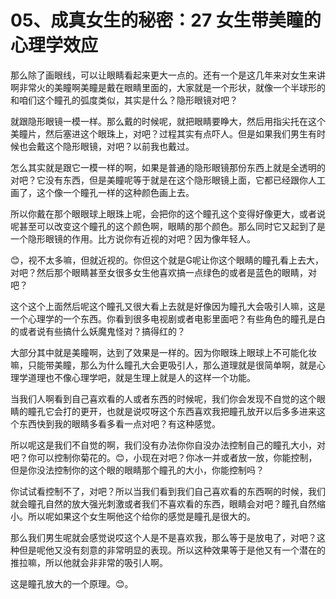 # 05、成真女生的秘密：27 女生带美瞳的心理学效应

那么除了画眼线，可以让眼睛看起来更大一点的。还有一个是这几年来对女生来讲啊非常火的美瞳啊美瞳是戴在眼睛里面的，大家就是一个形状，就像一个半球形的和咱们这个瞳孔的弧度类似，其实是什么？隐形眼镜对吧？

就跟隐形眼镜一模一样。那么戴的时候呢，就把眼睛要睁大，然后用指尖托在这个美瞳片，然后塞进这个眼珠上，对吧？过程其实有点吓人。但是如果我们男生有时候也会戴这个隐形眼镜，对吧？以前我也戴过。

怎么其实就是跟它一模一样的啊，如果是普通的隐形眼镜那份东西上就是全透明的对吧？它没有东西，但是美瞳呢等于就是在这个隐形眼镜上面，它都已经跟你人工画了，这个像一个瞳孔一样的这种颜色画上去。

所以你戴在那个眼眼球上眼珠上呢，会把你的这个瞳孔这个变得好像更大，或者说呢甚至可以改变这个瞳孔的这个颜色啊，眼睛的那个颜色。那么同时它又起到了是一个隐形眼镜的作用。比方说你有近视的对吧？因为像年轻人。

😊，视不太多嘛，但就近视的。你但这个就是G呢让你这个眼睛的瞳孔看上去大，对吧？然后那个眼睛甚至女很多女生他喜欢搞一点绿色的或者是蓝色的眼睛，对吧？

这个这个上面然后呢这个瞳孔又很大看上去就是好像因为瞳孔大会吸引人嘛，这是一个心理学的一个东西。你看到很多电视剧或者电影里面吧？有些角色的瞳孔是白的或者说有些搞什么妖魔鬼怪对？搞得红的？

大部分其中就是美瞳啊，达到了效果是一样的。因为你眼珠上眼球上不可能化妆嘛，只能带美瞳，那么为什么瞳孔大会更吸引人，那么道理就是很简单啊，就是心理学道理也不像心理学吧，就是生理上就是人的这样一个功能。

当我们人啊看到自己喜欢看的人或者东西的时候呢，我们你会发现不自觉的这个眼睛的瞳孔它会打的更开，也就是说哎呀这个东西喜欢我把瞳孔放开以后多多进来这个东西快到我的眼睛多看多看一点对吧？有这种感觉。

所以呢这是我们不自觉的啊，我们没有办法你你自没办法控制自己的瞳孔大小，对吧？你可以控制你菊花的。😊，小现在对吧？你冰一并或者放一放，你能控制，但是你没法控制你的这个眼的眼睛那个瞳孔的大小，你能控制吗？

你试试看控制不了，对吧？所以当我们看到我们自己喜欢看的东西啊的时候，我们就会瞳孔自然的放大强光刺激或者我们不喜欢看的东西，眼睛会对吧？瞳孔自然缩小。所以呢如果这个女生啊他这个给你的感觉是瞳孔是很大的。

那么我们男生呢就会感觉说哎这个人是不是喜欢我，那么等于是放电了，对吧？这种但是呢他又没有刻意的非常明显的表现。所以这种效果等于是他又有一个潜在的推拉嘛，所以他就会非非常的吸引人啊。

这是瞳孔放大的一个原理。😊。